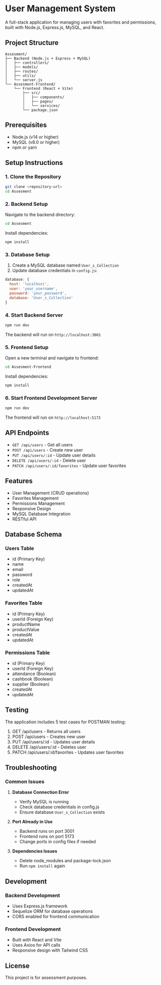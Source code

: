 # User Management System

A full-stack application for managing users with favorites and permissions, built with Node.js, Express.js, MySQL, and React.

## Project Structure

```
Assesment/
├── Backend (Node.js + Express + MySQL)
│   ├── controllers/
│   ├── models/
│   ├── routes/
│   ├── utils/
│   └── server.js
└── Assesment-Frontend/
    └── Frontend (React + Vite)
        ├── src/
        │   ├── components/
        │   ├── pages/
        │   └── services/
        └── package.json
```

## Prerequisites

- Node.js (v14 or higher)
- MySQL (v8.0 or higher)
- npm or yarn

## Setup Instructions

### 1. Clone the Repository

```bash
git clone <repository-url>
cd Assesment
```

### 2. Backend Setup

Navigate to the backend directory:

```bash
cd Assesment
```

Install dependencies:

```bash
npm install
```

### 3. Database Setup

1. Create a MySQL database named `User_s_Collection`
2. Update database credentials in `config.js`:

```javascript
database: {
  host: 'localhost',
  user: 'your_username',
  password: 'your_password',
  database: 'User_s_Collection'
}
```

### 4. Start Backend Server

```bash
npm run dev
```

The backend will run on `http://localhost:3001`

### 5. Frontend Setup

Open a new terminal and navigate to frontend:

```bash
cd Assesment-Frontend
```

Install dependencies:

```bash
npm install
```

### 6. Start Frontend Development Server

```bash
npm run dev
```

The frontend will run on `http://localhost:5173`

## API Endpoints

- `GET /api/users` - Get all users
- `POST /api/users` - Create new user
- `PUT /api/users/:id` - Update user details
- `DELETE /api/users/:id` - Delete user
- `PATCH /api/users/:id/favorites` - Update user favorites

## Features

- User Management (CRUD operations)
- Favorites Management
- Permissions Management
- Responsive Design
- MySQL Database Integration
- RESTful API

## Database Schema

### Users Table

- id (Primary Key)
- name
- email
- password
- role
- createdAt
- updatedAt

### Favorites Table

- id (Primary Key)
- userId (Foreign Key)
- productName
- productValue
- createdAt
- updatedAt

### Permissions Table

- id (Primary Key)
- userId (Foreign Key)
- attendance (Boolean)
- cashbook (Boolean)
- supplier (Boolean)
- createdAt
- updatedAt

## Testing

The application includes 5 test cases for POSTMAN testing:

1. GET /api/users - Returns all users
2. POST /api/users - Creates new user
3. PUT /api/users/:id - Updates user details
4. DELETE /api/users/:id - Deletes user
5. PATCH /api/users/:id/favorites - Updates user favorites

## Troubleshooting

### Common Issues

1. **Database Connection Error**

   - Verify MySQL is running
   - Check database credentials in config.js
   - Ensure database `User_s_Collection` exists

2. **Port Already in Use**

   - Backend runs on port 3001
   - Frontend runs on port 5173
   - Change ports in config files if needed

3. **Dependencies Issues**
   - Delete node_modules and package-lock.json
   - Run `npm install` again

## Development

### Backend Development

- Uses Express.js framework
- Sequelize ORM for database operations
- CORS enabled for frontend communication

### Frontend Development

- Built with React and Vite
- Uses Axios for API calls
- Responsive design with Tailwind CSS

## License

This project is for assessment purposes.
